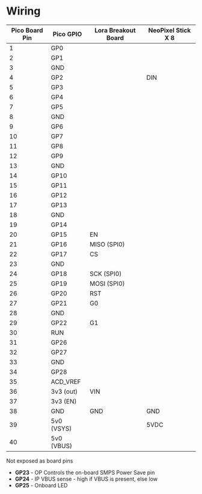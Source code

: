 # Wiring

| Pico Board Pin | Pico GPIO | Lora Breakout Board | NeoPixel Stick X 8 |
| -------------- | ----------- | ------------------- | ------------------ |
| 1              | GP0         |                     |                    |
| 2              | GP1         |                     |                    |
| 3              | GND         |                     |                    |
| 4              | GP2         |                     | DIN                |
| 5              | GP3         |                     |                    |
| 6              | GP4         |                     |                    |
| 7              | GP5         |                     |                    |
| 8              | GND         |                     |                    |
| 9              | GP6         |                     |                    |
| 10             | GP7         |                     |                    |
| 11             | GP8         |                     |                    |
| 12             | GP9         |                     |                    |
| 13             | GND         |                     |                    |
| 14             | GP10        |                     |                    |
| 15             | GP11        |                     |                    |
| 16             | GP12        |                     |                    |
| 17             | GP13        |                     |                    |
| 18             | GND         |                     |                    |
| 19             | GP14        |                     |                    |
| 20             | GP15        | EN                  |                    |
| 21             | GP16        | MISO (SPI0)         |                    |
| 22             | GP17        | CS                  |                    |
| 23             | GND         |                     |                    |
| 24             | GP18        | SCK  (SPI0)         |                    |
| 25             | GP19        | MOSI (SPI0)         |                    |
| 26             | GP20        | RST                 |                    |
| 27             | GP21        | G0                  |                    |
| 28             | GND         |                     |                    |
| 29             | GP22        | G1                  |                    |
| 30             | RUN         |                     |                    |
| 31             | GP26        |                     |                    |
| 32             | GP27        |                     |                    |
| 33             | GND         |                     |                    |
| 34             | GP28        |                     |                    |
| 35             | ACD_VREF    |                     |                    |
| 36             | 3v3 (out)   | VIN                 |                    |
| 37             | 3v3 (EN)    |                     |                    |
| 38             | GND         | GND                 | GND                |
| 39             | 5v0 (VSYS)  |                     | 5VDC               |
| 40             | 5v0 (VBUS)  |                     |                    |

Not exposed as board pins

* **GP23** - OP Controls the on-board SMPS Power Save pin
* **GP24** - IP VBUS sense - high if VBUS is present, else low
* **GP25** - Onboard LED
